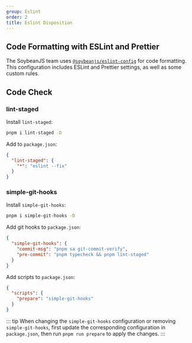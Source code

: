 ```yaml
---
group: Eslint
order: 2
title: Eslint Disposition
---
```



## Code Formatting with ESLint and Prettier

The SoybeanJS team uses [`@soybeanjs/eslint-config`](https://github.com/soybeanjs/eslint-config) for code formatting. This configuration includes ESLint and Prettier settings, as well as some custom rules.

## Code Check

### lint-staged

Install `lint-staged`:

```bash
pnpm i lint-staged -D
```

Add to `package.json`:

```json
{
  "lint-staged": {
    "*": "eslint --fix"
  }
}
```

### simple-git-hooks

Install `simple-git-hooks`:

```bash
pnpm i simple-git-hooks -D
```

Add git hooks to `package.json`:

```json
{
  "simple-git-hooks": {
    "commit-msg": "pnpm sa git-commit-verify",
    "pre-commit": "pnpm typecheck && pnpm lint-staged"
  }
}
```

Add scripts to `package.json`:

```json
{
  "scripts": {
    "prepare": "simple-git-hooks"
  }
}
```

::: tip
When changing the `simple-git-hooks` configuration or removing `simple-git-hooks`, first update the corresponding configuration in `package.json`, then run `pnpm run prepare` to apply the changes.
:::
